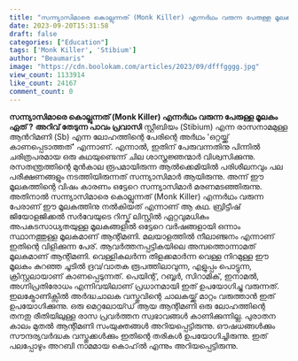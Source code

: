 ```yaml
---
title: "സന്ന്യാസിമാരെ കൊല്ലുന്നത് (Monk Killer) എന്നർഥം വരുന്ന പേരുള്ള മൂലകം ഏത് ? പേരു വന്നതിനു പിന്നിലെ ചരിത്രപരമായ കഥ"
date: 2023-09-20T15:31:58
draft: false
categories: ["Education"]
tags: ['Monk Killer', 'Stibium']
author: "Beaumaris"
image: "https://cdn.boolokam.com/articles/2023/09/dfffgggg.jpg"
view_count: 1133914
like_count: 24167
comment_count: 0
---
```


**സന്ന്യാസിമാരെ കൊല്ലുന്നത് (Monk Killer) എന്നർഥം വരുന്ന പേരുള്ള മൂലകം ഏത് ?** **അറിവ് തേടുന്ന പാവം പ്രവാസി** സ്റ്റീബിയം (Stibium) എന്ന രാസനാമമുള്ള ആൻറിമണി (Sb) എന്ന ലോഹത്തിന്റെ പേരിന്റെ അർഥം 'ഒറ്റയ്ക്ക് കാണപ്പെടാത്തത്' എന്നാണ്. എന്നാൽ, ഇതിന് പേരുവന്നതിനു പിന്നിൽ ചരിത്രപരമായ ഒരു കഥയുണ്ടെന്ന് ചില ശാസ്ത്രജ്ഞന്മാർ വിശ്വസിക്കുന്നു. രസതന്ത്രത്തിന്റെ മുൻകാല രൂപമായിരുന്ന ആൽക്കെമിയിൽ പരിശീലനവും പല പരീക്ഷണങ്ങളും നടത്തിയിരുന്നത് സന്ന്യാസിമാർ ആയിരുന്നു. അന്ന് ഈ മൂലകത്തിന്റെ വിഷം കാരണം ഒട്ടേറെ സന്ന്യാസിമാർ മരണമടഞ്ഞിരുന്നു. അതിനാൽ സന്ന്യാസിമാരെ കൊല്ലുന്നത് (Monk Killer) എന്നർഥം വരുന്ന പേരാണ് ഈ മൂലകത്തിനു നൽകിയത് എന്നാണ് ആ കഥ. ബ്രിട്ടീഷ് ജിയോളജിക്കൽ സർവേയുടെ റിസ്ക് ലിസ്റ്റിൽ ഏറ്റവുമധികം അപകടസാധ്യതയുള്ള മൂലകങ്ങളിൽ ഒട്ടേറെ വർഷങ്ങളായി ഒന്നാം സ്ഥാനത്തുള്ള മൂലകമാണ് ആന്റിമണി. മലയാളത്തിൽ നീലാഞ്ജനം എന്നാണ് ഇതിന്റെ വിളിക്കുന്ന പേര്. ആവർത്തനപ്പട്ടികയിലെ അമ്പത്തൊന്നാമത് മൂലകമാണ്‌ ആന്റിമണി. വെള്ളികലർന്ന തിളക്കമാർന്ന വെള്ള നിറമുള്ള ഈ മൂലകം കുറഞ്ഞ ചൂടിൽ ദ്രവ/വാതക രൂപത്തിലാവുന്ന, എളുപ്പം പൊട്ടുന്ന, ക്രിസ്റ്റലായാണ്‌ കാണപ്പെടുന്നത്. പെയിന്റ്, റബ്ബർ, സിറാമിക്, ഇനാമൽ, അഗ്നിപ്രതിരോധം എന്നിവയിലാണ്‌ പ്രധാനമായി ഇത് ഉപയോഗിച്ചു വരുന്നത്. ഇലക്ട്രോണിക്സിൽ അർദ്ധചാലക വസ്തുവിന്റെ ചാലകയ്ക്ക് മാറ്റം വരുത്താൻ ഇത് ഉപയോഗിക്കുന്നു. ഒരു മെറ്റലോയ്ഡ് ആയ ആന്റിമണി ഒരു ലോഹത്തിന്റെ തനതു രീതിയിലുള്ള രാസ പ്രവർത്തന സ്വഭാവങ്ങൾ കാണിക്കുന്നില്ല. പുരാതന കാലം മുതൽ ആന്റിമണി സംയുക്തങ്ങൾ അറിയപ്പെട്ടിരുന്നു. ഔഷധങ്ങൾക്കും സൗന്ദര്യവർദ്ധക വസ്തുക്കൾക്കും ഇതിന്റെ തരികൾ ഉപയോഗിച്ചിരുന്നു. ഇത് പലപ്പോഴും അറബി നാമമായ കൊഹ്ൽ എന്നും അറിയപ്പെട്ടിരുന്നു.
